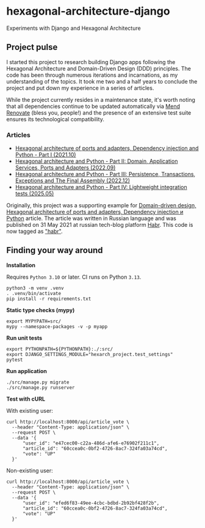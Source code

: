 # hexagonal-architecture-django
Experiments with Django and Hexagonal Architecture

## Project pulse

I started this project to research building Django apps
following the Hexagonal Architecture and Domain-Driven Design (DDD) principles.
The code has been through numerous iterations and incarnations, as my understanding of
the topics. It took me two and a half years to conclude the project and put down my
experience in a series of articles.

While the project currently resides in a maintenance state, it's worth noting that
all dependencies continue to be updated automatically via
[Mend Renovate](https://www.mend.io/renovate/) (bless you, people!)
and the presence of an extensive test suite ensures
its technological compatibility.

### Articles

* [Hexagonal architecture of ports and adapters, Dependency injection and Python - Part I (2021.10)](https://zaurnasibov.com/posts/2021/10/30/hexarch_di_python_part_1.html)
* [Hexagonal architecture and Python - Part II: Domain, Application Services, Ports and Adapters (2022.09)](https://zaurnasibov.com/posts/2022/09/18/hexarch_di_python_part_2.html)
* [Hexagonal architecture and Python - Part III: Persistence, Transactions, Exceptions and The Final Assembly (2022.12)](https://zaurnasibov.com/posts/2022/12/31/hexarch_di_python_part_3.html)
* [Hexagonal architecture and Python - Part IV: Lightweight integration tests (2025.05)](https://www.zaurnasibov.com/posts/2025/05/10/hexarch-python-part-4-lightweight-integration-tests.html#hexarch-python-part-4-lightweight-integration-tests)

Originally, this project was a supporting example for
[Domain-driven design, Hexagonal architecture of ports and adapters, Dependency injection и Python](https://habr.com/ru/post/559560/)
article.
The article was written in Russian language and was published on 31 May 2021
at russian tech-blog platform [Habr](https://habr.com/).
This code is now tagged as ["habr"](https://github.com/BasicWolf/hexagonal-architecture-django/tree/habr).

## Finding your way around

**Installation**

Requires ``Python 3.10`` or later. CI runs on Python ``3.13``.

```shell
python3 -m venv .venv
. .venv/bin/activate
pip install -r requirements.txt
```

**Static type checks (mypy)**

```shell
export MYPYPATH=src/
mypy --namespace-packages -v -p myapp
```

**Run unit tests**

```shell
export PYTHONPATH=${PYTHONPATH}:./:src/
export DJANGO_SETTINGS_MODULE="hexarch_project.test_settings"
pytest
```

**Run application**

```shell
./src/manage.py migrate
./src/manage.py runserver
```

**Test with cURL**

With existing user:
```shell
curl http://localhost:8000/api/article_vote \
  --header "Content-Type: application/json" \
  --request POST \
  --data '{
      "user_id": "e47cec00-c22a-486d-afe6-e76902f211c1",
      "article_id": "60ccea0c-0bf2-4726-8ac7-324fa03a74cd",
      "vote": "UP"
  }'
```

Non-existing user:
```shell
curl http://localhost:8000/api/article_vote \
  --header "Content-Type: application/json" \
  --request POST \
  --data '{
      "user_id": "efed6f83-49ee-4cbc-bdbd-2b92bf428f2b",
      "article_id": "60ccea0c-0bf2-4726-8ac7-324fa03a74cd",
      "vote": "UP"
  }'
```
